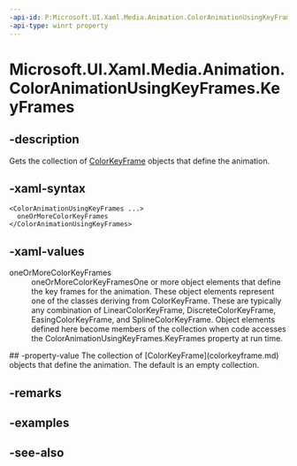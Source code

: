 ```yaml
---
-api-id: P:Microsoft.UI.Xaml.Media.Animation.ColorAnimationUsingKeyFrames.KeyFrames
-api-type: winrt property
---
```


<!-- Property syntax
public Windows.UI.Xaml.Media.Animation.ColorKeyFrameCollection KeyFrames { get; }
-->

# Microsoft.UI.Xaml.Media.Animation.ColorAnimationUsingKeyFrames.KeyFrames

## -description
Gets the collection of [ColorKeyFrame](colorkeyframe.md) objects that define the animation.

## -xaml-syntax
```xaml
<ColorAnimationUsingKeyFrames ...>
  oneOrMoreColorKeyFrames
</ColorAnimationUsingKeyFrames>
```


## -xaml-values
<dl><dt>oneOrMoreColorKeyFrames</dt><dd>oneOrMoreColorKeyFramesOne or more object elements that define the key frames for the animation. These object elements represent one of the classes deriving from ColorKeyFrame. These are typically any combination of LinearColorKeyFrame, DiscreteColorKeyFrame, EasingColorKeyFrame, and SplineColorKeyFrame. Object elements defined here become members of the collection when code accesses the ColorAnimationUsingKeyFrames.KeyFrames property at run time.</dd>
</dl>
## -property-value
The collection of [ColorKeyFrame](colorkeyframe.md) objects that define the animation. The default is an empty collection.

## -remarks

## -examples

## -see-also
